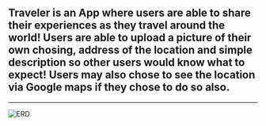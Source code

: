 ## Traveler is an App where users are able to share their experiences as they travel around the world! Users are able to upload a picture of their own chosing, address of the location and simple description so other users would know what to expect! Users may also chose to see the location via Google maps if they chose to do so also. 

---

![ERD](https://i.imgur.com/WOkVJqk.png)

